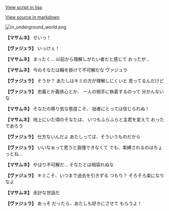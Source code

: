 [View script in lisp](../scripts/210111051.txt)

[View source in markdown](210111051.md)

![in_underground_world.png](../images/backgrounds/in_underground_world.png)

**【マサムネ】**
せいっ！

**【ヴァジュラ】**
いっけぇ！

**【マサムネ】**
まったく…
以前から理解しがたい者だと感じて
おったが…

**【マサムネ】**
今のそなたは輪を掛けて不可解だな
ヴァジュラ

**【ヴァジュラ】**
そうか？
あたしはキミの方が理解しにくいと
思ってるんだけど

**【ヴァジュラ】**
忠義とか義侠心とか、
一人の相手に執着するのって
分かんないな

**【マサムネ】**
そなたの移り気な態度こそ、
拙者にとっては信じられぬ！

**【マサムネ】**
地上にいた頃のそなたは、
いつもふらふらと主君を変えて
おったであろう

**【ヴァジュラ】**
仕方ないんだよ
あたしってば、そういうものだから

**【ヴァジュラ】**
いいなぁって思うと我慢できなくて
でも、束縛されるのはちょっとね…

**【マサムネ】**
やはり不可解だ…
そなたとは相容れぬな

**【ヴァジュラ】**
キミこそ、いつまで過去を引きずる
つもり？
そろそろ楽になりなよ

**【マサムネ】**
余計な世話だ

**【ヴァジュラ】**
あっそ
だったら、あたしも好きにさせて
もらうよ！
